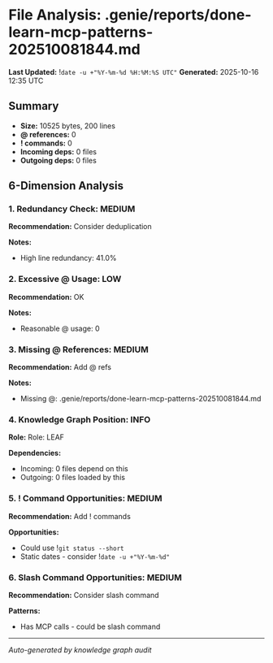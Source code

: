 # File Analysis: .genie/reports/done-learn-mcp-patterns-202510081844.md
**Last Updated:** !`date -u +"%Y-%m-%d %H:%M:%S UTC"`
**Generated:** 2025-10-16 12:35 UTC

## Summary

- **Size:** 10525 bytes, 200 lines
- **@ references:** 0
- **! commands:** 0
- **Incoming deps:** 0 files
- **Outgoing deps:** 0 files

## 6-Dimension Analysis

### 1. Redundancy Check: MEDIUM

**Recommendation:** Consider deduplication

**Notes:**
- High line redundancy: 41.0%

### 2. Excessive @ Usage: LOW

**Recommendation:** OK

**Notes:**
- Reasonable @ usage: 0

### 3. Missing @ References: MEDIUM

**Recommendation:** Add @ refs

**Notes:**
- Missing @: .genie/reports/done-learn-mcp-patterns-202510081844.md

### 4. Knowledge Graph Position: INFO

**Role:** Role: LEAF

**Dependencies:**
- Incoming: 0 files depend on this
- Outgoing: 0 files loaded by this

### 5. ! Command Opportunities: MEDIUM

**Recommendation:** Add ! commands

**Opportunities:**
- Could use !`git status --short`
- Static dates - consider !`date -u +"%Y-%m-%d"`

### 6. Slash Command Opportunities: MEDIUM

**Recommendation:** Consider slash command

**Patterns:**
- Has MCP calls - could be slash command

---

*Auto-generated by knowledge graph audit*
